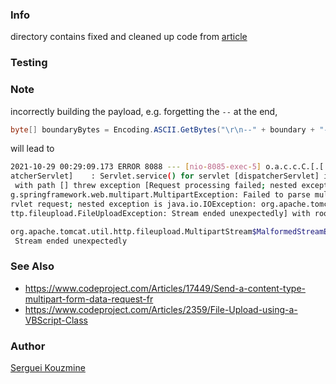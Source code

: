 ### Info

directory contains fixed and cleaned up code from [article](https://www.codeproject.com/Articles/8600/UploadFileEx-C-s-WebClient-UploadFile-with-more-fu)

### Testing

### Note

incorrectly building the payload, e.g. forgetting the `--` at the end,

```c#
byte[] boundaryBytes = Encoding.ASCII.GetBytes("\r\n--" + boundary + "--\r\n");
```
will lead to
```sh
2021-10-29 00:29:09.173 ERROR 8088 --- [nio-8085-exec-5] o.a.c.c.C.[.[.[/].[disp
atcherServlet]    : Servlet.service() for servlet [dispatcherServlet] in context
 with path [] threw exception [Request processing failed; nested exception is or
g.springframework.web.multipart.MultipartException: Failed to parse multipart se
rvlet request; nested exception is java.io.IOException: org.apache.tomcat.util.h
ttp.fileupload.FileUploadException: Stream ended unexpectedly] with root cause

org.apache.tomcat.util.http.fileupload.MultipartStream$MalformedStreamException:
 Stream ended unexpectedly
```
### See Also

  * https://www.codeproject.com/Articles/17449/Send-a-content-type-multipart-form-data-request-fr
  * https://www.codeproject.com/Articles/2359/File-Upload-using-a-VBScript-Class

### Author
[Serguei Kouzmine](kouzmine_serguei@yahoo.com)
